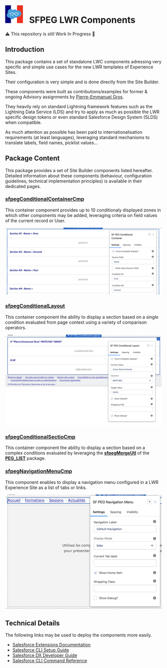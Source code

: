 # ![Logo](/media/Logo.png) &nbsp; SFPEG LWR Components

⚠️ This repository is still Work In Progress 🚧

## Introduction

This package contains a set of standalone LWC components adressing very specific and simple use cases
for the new LWR templates of Experience Sites.

Their configuration is very simple and is done directly from the Site Builder.

These components were built as contributions/examples for former & ongoing Advisory assignments by 
[Pierre-Emmanuel Gros](https://github.com/pegros). 

They heavily rely on standard Lightning framework features such as the Lightning Data Service (LDS) 
and try to apply as much as possible the LWR specific design tokens or even standard Salesforce
Design System (SLDS) when compatible. 

As much attention as possible has been paid to internationalisation requirements (at least languages),
leveraging standard mechanisms to translate labels, field names, picklist values...


## Package Content

This package provides a set of Site Builder components listed hereafter.
Detailed information about these components (behaviour, configuration guidelines,
technical implementation principles) is available in their dedicated pages.

### [sfpegConditionalContainerCmp](/help/sfpegConditionalContainerCmp.md)
This container component provides up to 10 conditionaly displayed zones in which other components
may be added, leveraging criteria on field values of the current record or User.

![Conditional Container](/media/sfpegConditionalContainerCmp.png)


### [sfpegConditionalLayout](/help/sfpegConditionalLayout.md)
This container component the ability to display a section based on a single condition
evaluated from page context using a variety of comparison operators.

![Conditional Layout](/media/sfpegConditionalLayout.png)


### [sfpegConditionalSectioCmp](/help/sfpegConditionalSectionCmp.md)
This container component the ability to display a section based on a complex conditions
evaluated by leveraging the **[sfpegMergeUtl](https://github.com/pegros/PEG_LIST/blob/master/help/sfpegMergeUtl.md)**
of the **[PEG_LIST](https://github.com/pegros/PEG_LIST)** package.


### [sfpegNavigationMenuCmp](/help/sfpegNavigationMenuCmp.md)
This component enables to display a navigation menu configured in a LWR Experience Site
as a list of tabs or links.

![Navigation Menu](/media/sfpegNavigationMenuCmp.png)


## Technical Details

The following links may be used to deploy the components more easily.
* [Salesforce Extensions Documentation](https://developer.salesforce.com/tools/vscode/)
* [Salesforce CLI Setup Guide](https://developer.salesforce.com/docs/atlas.en-us.sfdx_setup.meta/sfdx_setup/sfdx_setup_intro.htm)
* [Salesforce DX Developer Guide](https://developer.salesforce.com/docs/atlas.en-us.sfdx_dev.meta/sfdx_dev/sfdx_dev_intro.htm)
* [Salesforce CLI Command Reference](https://developer.salesforce.com/docs/atlas.en-us.sfdx_cli_reference.meta/sfdx_cli_reference/cli_reference.htm)
